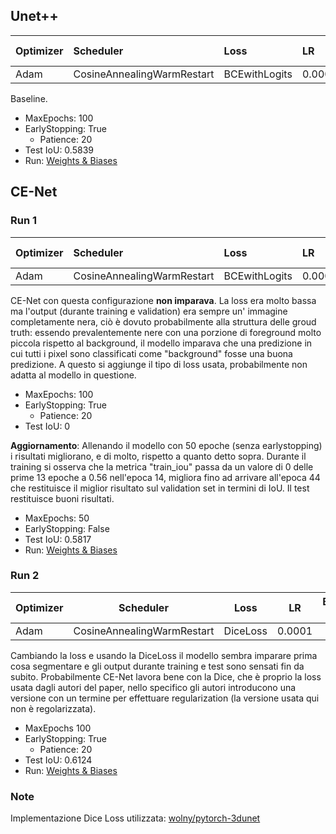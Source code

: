 ## Unet++

| Optimizer | Scheduler                  | Loss          | LR     | Batch size |
|:--------- |:-------------------------- |:------------- |:------ |:---------- |
| Adam      | CosineAnnealingWarmRestart | BCEwithLogits | 0.0001 | 4          |

Baseline.

- MaxEpochs: 100
- EarlyStopping: True
    - Patience: 20   
- Test IoU: 0.5839
- Run: [Weights & Biases](https://wandb.ai/guidowandb/rene-policistico-cyst_segmentation/runs/in4puupd/overview?workspace=user-guidog)

## CE-Net

### Run 1

| Optimizer | Scheduler                  | Loss          | LR     | Batch size |
|:--------- |:-------------------------- |:------------- |:------ |:---------- |
| Adam      | CosineAnnealingWarmRestart | BCEwithLogits | 0.0001 | 4          |

CE-Net con questa configurazione **non imparava**. La loss era molto bassa ma l'output (durante training e validation) era sempre un' immagine completamente nera, ciò è dovuto probabilmente alla struttura delle groud truth: essendo prevalentemente nere con una porzione di foreground molto piccola rispetto al background, il modello imparava che una predizione in cui tutti i pixel sono classificati come "background" fosse una buona predizione. A questo si aggiunge il tipo di loss usata, probabilmente non adatta al modello in questione. 

- MaxEpochs: 100
- EarlyStopping: True
    - Patience: 20
- Test IoU: 0


**Aggiornamento**: Allenando il modello con 50 epoche (senza earlystopping) i risultati migliorano, e di molto, rispetto a quanto detto sopra. Durante il training si osserva che la metrica "train_iou" passa da un valore di 0 delle prime 13 epoche a 0.56 nell'epoca 14, migliora fino ad arrivare all'epoca 44 che restituisce il miglior risultato sul validation set in termini di IoU. Il test restituisce buoni risultati.

- MaxEpochs: 50
- EarlyStopping: False
- Test IoU: 0.5817
- Run: [Weights & Biases](https://wandb.ai/guidowandb/rene-policistico-cyst_segmentation/runs/w6souk9b/overview?workspace=user-guidog)

### Run 2

| Optimizer | Scheduler                  | Loss     | LR     | Batch size |
| --------- | -------------------------- | -------- |:------:|:----------:|
| Adam      | CosineAnnealingWarmRestart | DiceLoss | 0.0001 | 4          |

Cambiando la loss e usando la DiceLoss il modello sembra imparare prima cosa segmentare e gli output durante training e test sono sensati fin da subito. Probabilmente CE-Net lavora bene con la Dice, che è proprio la loss usata dagli autori del paper, nello specifico gli autori introducono una versione con un termine per effettuare regularization (la versione usata qui non è regolarizzata).

- MaxEpochs 100
- EarlyStopping: True
    - Patience: 20
- Test IoU: 0.6124
- Run: [Weights & Biases](https://wandb.ai/guidowandb/rene-policistico-cyst_segmentation/runs/exm43q8b/overview?workspace=user-guidog) 


### Note
Implementazione Dice Loss utilizzata: [wolny/pytorch-3dunet](https://github.com/wolny/pytorch-3dunet)
